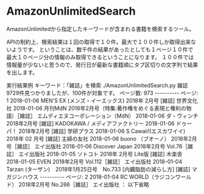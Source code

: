 # AmazonUnlimitedSearch
AmazonUnlimitedから指定したキーワードが含まれる書籍を検索するツール。

APIの制約上、検索結果は１回の取得で１０件。最大で１００件しか取得出来ないようです。
ということは、数千件の結果があったとしても１ページ１０件で最大１０ページ分の情報のみ取得できるということになります。
１００件では情報量が少ないと思うので、発行日が最新な書籍順にタブ区切りの文字列で結果を出します。

実行結果例
キーワード：「雑誌」を検索
./AmazonUnlimitedSearch.py 雑誌
9729件見つかりましたが、100件が対象です。
ページ数: 973
---------- ページ: 1
2018-01-06 MEN'S EX (メンズ・イーエックス) 2018年 2月号 [雑誌] 世界文化社
2018-01-06 月刊MdN 2018年2月号（特集:著作権をめぐる表現と権利の物語）［雑誌］ エムディエヌコーポレーション（MdN）
2018-01-06 ダ・ヴィンチ　2018年2月号 [雑誌] KADOKAWA / メディアファクトリー
2018-01-06 ドゥーパ！ 2018年2月号 [雑誌] 学研プラス
2018-01-06 S Cawaii!(エスカワイイ) 2018年 02 月号 [雑誌] 主婦の友社
2018-01-06 buono （ブオーノ） 2018年2月号［雑誌］ エイ出版社
2018-01-06 Discover Japan 2018年2月号 Vol.76［雑誌］ エイ出版社
2018-01-05 ソトコト 2018年 2月号 Lite版 [雑誌] 木楽舎
2018-01-05 EVEN 2018年2月号 Vol.112［雑誌］ エイ出版社
2018-01-04 Tarzan (ターザン)　2018年1月25日号　No.733 [内臓脂肪の減らし方] [雑誌] マガジンハウス
---------- ページ: 2
2018-01-04 RC WORLD（ラジコンワールド） 2018年2月号 No.266［雑誌］ エイ出版社
：
以下省略
